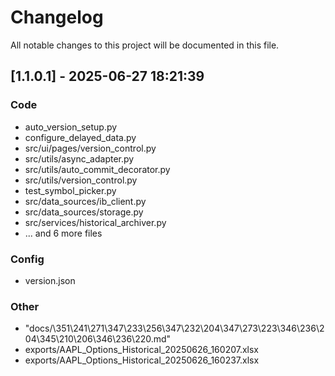 # Changelog

All notable changes to this project will be documented in this file.

## [1.1.0.1] - 2025-06-27 18:21:39

### Code
- auto_version_setup.py
- configure_delayed_data.py
- src/ui/pages/version_control.py
- src/utils/async_adapter.py
- src/utils/auto_commit_decorator.py
- src/utils/version_control.py
- test_symbol_picker.py
- src/data_sources/ib_client.py
- src/data_sources/storage.py
- src/services/historical_archiver.py
- ... and 6 more files

### Config
- version.json

### Other
- "docs/\351\241\271\347\233\256\347\232\204\347\273\223\346\236\204\345\210\206\346\236\220.md"
- exports/AAPL_Options_Historical_20250626_160207.xlsx
- exports/AAPL_Options_Historical_20250626_160237.xlsx


